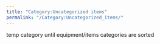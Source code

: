 ```yaml
---
title: "Category:Uncategorized items"
permalink: "/Category:Uncategorized_items/"
---
```


temp category until equipment/items categories are sorted